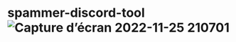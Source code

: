 # spammer-discord-tool![Capture d’écran 2022-11-25 210701](https://user-images.githubusercontent.com/110032492/204052296-69e2bad5-bc78-47bc-91c6-51ac0f160be2.png)

